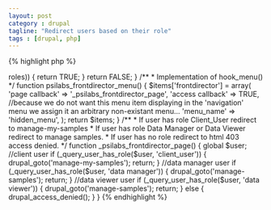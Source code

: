 ```yaml
---
layout: post
category : drupal
tagline: "Redirect users based on their role"
tags : [drupal, php]
---
```


{% highlight php %}

<?php

/**
 * Helper function
 * If user has any role return TRUE.
 */

function _query_user_has_role($user, $role){
  if (in_array($role, $user->roles)) {
    return TRUE;
   }
  return FALSE;
}

/**
 * Implementation of hook_menu()
 */

function psilabs_frontdirector_menu() {
  $items['frontdirector'] = array(
    'page callback' => '_psilabs_frontdirector_page',
    'access callback' => TRUE,
    //because we do not want this menu item displaying in the 'navigation' menu we assign it an arbitrary non-existant menu...
    'menu_name' => 'hidden_menu',
  );
  return $items;
}

/**
 * If user has role Client_User redirect to manage-my-samples
 * If user has role Data Manager or Data Viewer redirect to manage samples.
 * If user has no role redirect to html 403 access denied.
 */

function _psilabs_frontdirector_page() {
  global $user;

  //client user
  if (_query_user_has_role($user, 'client_user')) {
    drupal_goto('manage-my-samples');
    return;
  }
  //data manager user
  if (_query_user_has_role($user, 'data manager')) {
    drupal_goto('manage-samples');
    return;
  }
  //data viewer user
  if (_query_user_has_role($user, 'data viewer')) {
    drupal_goto('manage-samples');
    return;
  }
  else {
    drupal_access_denied();
  }
}

{% endhighlight %}
